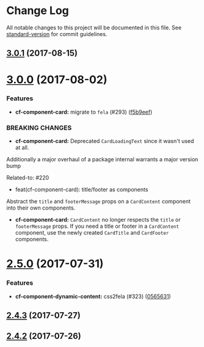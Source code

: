 # Change Log

All notable changes to this project will be documented in this file.
See [standard-version](https://github.com/conventional-changelog/standard-version) for commit guidelines.

<a name="3.0.1"></a>
## [3.0.1](https://github.com/cloudflare/cf-ui/compare/cf-builder-card@3.0.0...cf-builder-card@3.0.1) (2017-08-15)




<a name="3.0.0"></a>
# [3.0.0](https://github.com/cloudflare/cf-ui/compare/cf-builder-card@2.5.0...cf-builder-card@3.0.0) (2017-08-02)


### Features

* **cf-component-card:** migrate to `fela` (#293) ([f5b9eef](https://github.com/cloudflare/cf-ui/commit/f5b9eef))


### BREAKING CHANGES

* **cf-component-card:** Deprecated `CardLoadingText` since it wasn't used at
all.

Additionally a major overhaul of a package internal warrants a major
version bump

Related-to: #220

* feat(cf-component-card): title/footer as components

Abstract the `title` and `footerMessage` props on a `CardContent`
component into their own components.
* **cf-component-card:** `CardContent` no longer respects the `title` or
`footerMessage` props. If you need a title or footer in a `CardContent`
component, use the newly created `CardTitle` and `CardFooter`
components.




<a name="2.5.0"></a>
# [2.5.0](https://github.com/koddsson/cf-ui/compare/cf-builder-card@2.4.3...cf-builder-card@2.5.0) (2017-07-31)


### Features

* **cf-component-dynamic-content:** css2fela (#323) ([0565631](https://github.com/koddsson/cf-ui/commit/0565631))




<a name="2.4.3"></a>
## [2.4.3](https://github.com/cloudflare/cf-ui/compare/cf-builder-card@2.4.1...cf-builder-card@2.4.3) (2017-07-27)




<a name="2.4.2"></a>
## [2.4.2](https://github.com/koddsson/cf-ui/compare/cf-builder-card@2.4.1...cf-builder-card@2.4.2) (2017-07-26)

